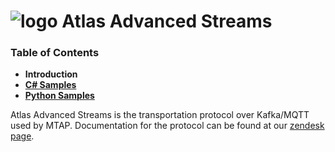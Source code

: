 # ![logo](/Media/branding.png) Atlas Advanced Streams

### Table of Contents
- **Introduction**<br>
- [**C# Samples**](./csharp/README.md)<br>
- [**Python Samples**](./python/README.md)<br>

Atlas Advanced Streams is the transportation protocol over Kafka/MQTT used by MTAP.
Documentation for the protocol can be found at our [zendesk page](https://mclarenappliedtechnologies.zendesk.com/hc/en-us/categories/115000361553-MTAP-McLaren-Telemetry-Analytics-Platform).